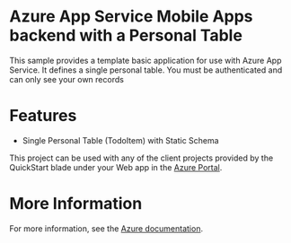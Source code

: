 # Azure App Service Mobile Apps backend with a Personal Table

This sample provides a template basic application for use with Azure App Service.  It defines
a single personal table.  You must be authenticated and can only see your own records

# Features

* Single Personal Table (TodoItem) with Static Schema

This project can be used with any of the client projects provided by the QuickStart blade under
your Web app in the [Azure Portal](https://portal.azure.com).

# More Information

For more information, see the [Azure documentation](https://azure.microsoft.com/en-us/documentation/articles/app-service-mobile-node-backend-how-to-use-server-sdk/).
